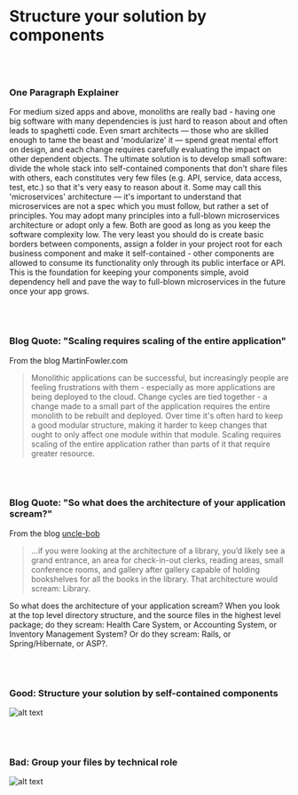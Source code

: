 # Structure your solution by components

<br/><br/>

### One Paragraph Explainer

For medium sized apps and above, monoliths are really bad - having one big software with many dependencies is just hard to reason about and often leads to spaghetti code. Even smart architects — those who are skilled enough to tame the beast and 'modularize' it — spend great mental effort on design, and each change requires carefully evaluating the impact on other dependent objects. The ultimate solution is to develop small software: divide the whole stack into self-contained components that don't share files with others, each constitutes very few files (e.g. API, service, data access, test, etc.) so that it's very easy to reason about it. Some may call this 'microservices' architecture — it's important to understand that microservices are not a spec which you must follow, but rather a set of principles. You may adopt many principles into a full-blown microservices architecture or adopt only a few. Both are good as long as you keep the software complexity low. The very least you should do is create basic borders between components, assign a folder in your project root for each business component and make it self-contained - other components are allowed to consume its functionality only through its public interface or API. This is the foundation for keeping your components simple, avoid dependency hell and pave the way to full-blown microservices in the future once your app grows.

<br/><br/>

### Blog Quote: "Scaling requires scaling of the entire application"

 From the blog MartinFowler.com

> Monolithic applications can be successful, but increasingly people are feeling frustrations with them - especially as more applications are being deployed to the cloud. Change cycles are tied together - a change made to a small part of the application requires the entire monolith to be rebuilt and deployed. Over time it's often hard to keep a good modular structure, making it harder to keep changes that ought to only affect one module within that module. Scaling requires scaling of the entire application rather than parts of it that require greater resource.

<br/><br/>

### Blog Quote: "So what does the architecture of your application scream?"

 From the blog [uncle-bob](https://8thlight.com/blog/uncle-bob/2011/09/30/Screaming-Architecture.html) 

> ...if you were looking at the architecture of a library, you’d likely see a grand entrance, an area for check-in-out clerks, reading areas, small conference rooms, and gallery after gallery capable of holding bookshelves for all the books in the library. That architecture would scream: Library.<br/>

So what does the architecture of your application scream? When you look at the top level directory structure, and the source files in the highest level package; do they scream: Health Care System, or Accounting System, or Inventory Management System? Or do they scream: Rails, or Spring/Hibernate, or ASP?.

<br/><br/>

### Good: Structure your solution by self-contained components

![alt text](https://github.com/i0natan/nodebestpractices/blob/master/assets/images/structurebycomponents.PNG "Structuring solution by components")

<br/><br/>

### Bad: Group your files by technical role

![alt text](https://github.com/i0natan/nodebestpractices/blob/master/assets/images/structurebyroles.PNG "Structuring solution by technical roles")
